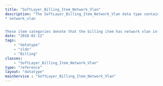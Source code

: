 ```yaml
---
title: "SoftLayer_Billing_Item_Network_Vlan"
description: "The SoftLayer_Billing_Item_Network_Vlan data type contains general information relating to a single SoftLayer billing item whose item category code is one of the following: 
* network_vlan


These item categories denote that the billing item has network vlan information attached. "
date: "2018-02-12"
tags:
    - "datatype"
    - "sldn"
    - "Billing"
classes:
    - "SoftLayer_Billing_Item_Network_Vlan"
type: "reference"
layout: "datatype"
mainService : "SoftLayer_Billing_Item_Network_Vlan"
---
```

